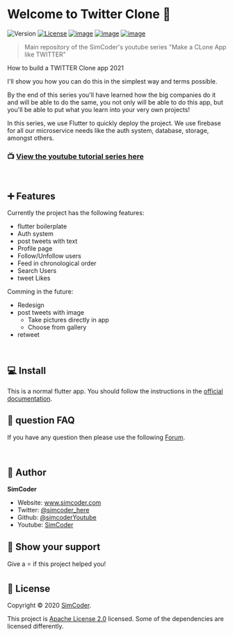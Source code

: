 # Welcome to Twitter Clone 👋
![Version](https://img.shields.io/badge/version-0.1-blue.svg?cacheSeconds=2592000)
[![License](https://img.shields.io/badge/License-Apache%202.0-blue.svg)](https://opensource.org/licenses/Apache-2.0)
[![image](https://img.shields.io/badge/Twitter-1DA1F2?style=for-the-badge&logo=twitter&logoColor=white)](https://twitter.com/simcoder_here)
[![image](https://img.shields.io/badge/Instagram-E4405F?style=for-the-badge&logo=instagram&logoColor=white)](https://www.instagram.com/simcoder_here/)
[![image](https://img.shields.io/badge/YouTube-FF0000?style=for-the-badge&logo=youtube&logoColor=white)](https://www.youtube.com/channel/UCQ5xY26cw5Noh6poIE-VBog)



> Main repository of the SimCoder's youtube series &#34;Make a CLone App like TWITTER&#34;

How to build a TWITTER Clone app 2021

I'll show you how you can do this in the simplest way and terms possible.

By the end of this series you'll have learned how the big companies do it and will be able to do the same, you not only will be able to do this app, but you'll be able to put what you learn into your very own projects!

In this series, we use Flutter to quickly deploy the project. We use firebase for all our microservice needs like the auth system, database, storage, amongst others.


### 📺 [**View the youtube tutorial series here**](https://www.youtube.com/watch?v=Pye5uM8t7OE&list=PLxabZQCAe5fho-YnN8255N1vpoqUJ-RmB)

<br>

## ➕ Features

Currently the project has the following features:
  * flutter boilerplate
  * Auth system  
  * post tweets with text
  * Profile page
  * Follow/Unfollow users
  * Feed in chronological order
  * Search Users
  * tweet Likes

Comming in the future:
  * Redesign
  * post tweets with image
    * Take pictures directly in app
    * Choose from gallery
  * retweet
<br>

## 💻 Install

This is a normal flutter app. You should follow the instructions in the [official documentation](https://flutter.io/docs/get-started/install).

## 💙  question FAQ

If you have any question then please use the following [Forum](https://www.simcoder.com/forum/twitter/).

<br>

## 👤 Author

**SimCoder**

* Website: www.simcoder.com
* Twitter: [@simcoder\_here](https://twitter.com/simcoder\_here)
* Github: [@simcoderYoutube](https://github.com/simcoderYoutube)
* Youtube: [SimCoder](https://www.youtube.com/channel/UCQ5xY26cw5Noh6poIE-VBog)

## 🌟 Show your support


Give a ⭐️ if this project helped you!


## 📝 License

Copyright © 2020 [SimCoder](https://github.com/simcoderYoutube).

This project is [Apache License 2.0](https://github.com/SimCoderYoutube/InstagramClone/blob/master/LICENSE) licensed. Some of the dependencies are licensed differently.
